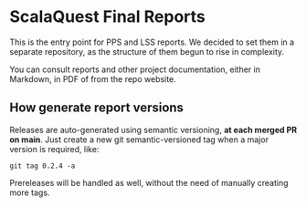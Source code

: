 # ScalaQuest Final Reports

This is the entry point for PPS and LSS reports. We decided to set them in a
separate repository, as the structure of them begun to rise in complexity.

You can consult reports and other project documentation, either in Markdown, in
PDF of from the repo website.

## How generate report versions

Releases are auto-generated using semantic versioning, **at each merged PR on
main**. Just create a new git semantic-versioned tag when a major version is
required, like:

```
git tag 0.2.4 -a
```

Prereleases will be handled as well, without the need of manually creating more
tags.
